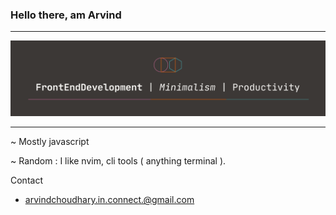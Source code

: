 ### Hello there, am Arvind 
---
![I am a front-end developer](./images/cover.png)


---
~ Mostly javascript

~ Random : I like nvim, cli tools ( anything terminal ).


Contact 
- arvindchoudhary.in.connect.@gmail.com


